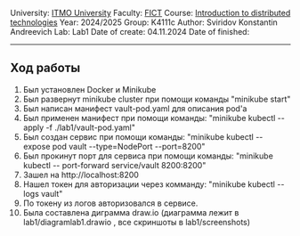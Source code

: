 University: [ITMO University](https://itmo.ru/ru/)
Faculty: [FICT](https://fict.itmo.ru)
Course: [Introduction to distributed technologies](https://github.com/itmo-ict-faculty/introduction-to-distributed-technologies)
Year: 2024/2025
Group: K4111c
Author: Sviridov Konstantin Andreevich
Lab: Lab1
Date of create: 04.11.2024
Date of finished:

---

## Ход работы

1. Был установлен Docker и Minikube
2. Был развернут minikube cluster при помощи команды "minikube start"
3. Был написан манифест vault-pod.yaml для описания pod'а
4. Был применен манифест при помощи команды: "minikube kubectl -- apply -f ./lab1/vault-pod.yaml"
5. Был создан сервис при помощи команды: "minikube kubectl -- expose pod vault --type=NodePort --port=8200"
6. Был прокинут порт для сервиса при помощи команды: "minikube kubectl -- port-forward service/vault 8200:8200"
7. Зашел на http://localhost:8200
8. Нашел токен для авторизации через комманду: "minikube kubectl -- logs vault"
9. По токену из логов авторизовался в сервисе.
10. Была составлена диграмма draw.io (диаграмма лежит в lab1/diagramlab1.drawio , все скриншоты в lab1/screenshots)
